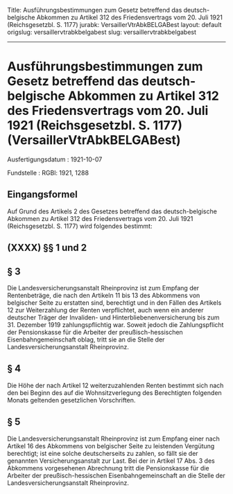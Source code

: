 Title: Ausführungsbestimmungen zum Gesetz betreffend das deutsch-belgische Abkommen
  zu Artikel 312 des Friedensvertrags vom 20. Juli 1921 (Reichsgesetzbl. S. 1177)
jurabk: VersaillerVtrAbkBELGABest
layout: default
origslug: versaillervtrabkbelgabest
slug: versaillervtrabkbelgabest

---

# Ausführungsbestimmungen zum Gesetz betreffend das deutsch-belgische Abkommen zu Artikel 312 des Friedensvertrags vom 20. Juli 1921 (Reichsgesetzbl. S. 1177) (VersaillerVtrAbkBELGABest)

Ausfertigungsdatum
:   1921-10-07

Fundstelle
:   RGBl: 1921, 1288



## Eingangsformel

Auf Grund des Artikels 2 des Gesetzes betreffend das deutsch-belgische
Abkommen zu Artikel 312 des Friedensvertrags vom 20. Juli 1921
(Reichsgesetzbl. S. 1177) wird folgendes bestimmt:


## (XXXX) §§ 1 und 2



## § 3

Die Landesversicherungsanstalt Rheinprovinz ist zum Empfang der
Rentenbeträge, die nach den Artikeln 11 bis 13 des Abkommens von
belgischer Seite zu erstatten sind, berechtigt und in den Fällen des
Artikels 12 zur Weiterzahlung der Renten verpflichtet, auch wenn ein
anderer deutscher Träger der Invaliden- und
Hinterbliebenenversicherung bis zum 31. Dezember 1919
zahlungspflichtig war. Soweit jedoch die Zahlungspflicht der
Pensionskasse für die Arbeiter der preußisch-hessischen
Eisenbahngemeinschaft oblag, tritt sie an die Stelle der
Landesversicherungsanstalt Rheinprovinz.


## § 4

Die Höhe der nach Artikel 12 weiterzuzahlenden Renten bestimmt sich
nach den bei Beginn des auf die Wohnsitzverlegung des Berechtigten
folgenden Monats geltenden gesetzlichen Vorschriften.


## § 5

Die Landesversicherungsanstalt Rheinprovinz ist zum Empfang einer nach
Artikel 16 des Abkommens von belgischer Seite zu leistenden Vergütung
berechtigt; ist eine solche deutscherseits zu zahlen, so fällt sie der
genannten Versicherungsanstalt zur Last.
Bei der in Artikel 17 Abs. 3 des Abkommens vorgesehenen Abrechnung
tritt die Pensionskasse für die Arbeiter der preußisch-hessischen
Eisenbahngemeinschaft an die Stelle der Landesversicherungsanstalt
Rheinprovinz.

